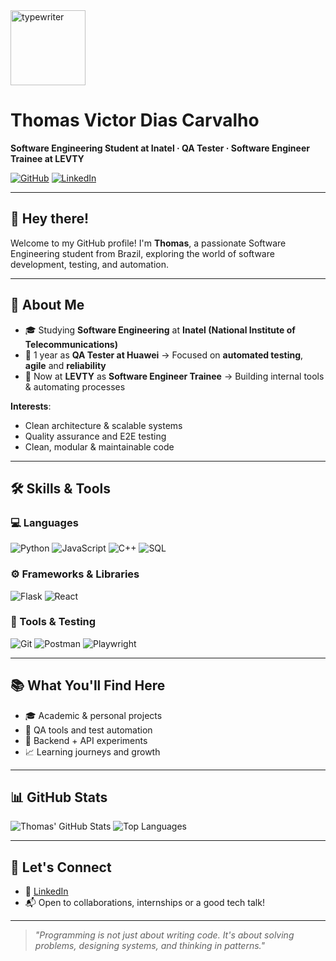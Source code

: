 <img src="https://github.com/user-attachments/assets/9ca46b6b-e567-431a-95f9-9c817bff2465" alt="typewriter" width="120" />

# Thomas Victor Dias Carvalho

**Software Engineering Student at Inatel · QA Tester · Software Engineer Trainee at LEVTY**

[![GitHub](https://img.shields.io/badge/GitHub-000?style=for-the-badge&logo=github&logoColor=white)](https://github.com/thmsVDC)
[![LinkedIn](https://img.shields.io/badge/LinkedIn-0077B5?style=for-the-badge&logo=linkedin&logoColor=white)](https://www.linkedin.com/in/thomas-victor/)

---

## 👋 Hey there!

Welcome to my GitHub profile! I'm **Thomas**, a passionate Software Engineering student from Brazil, exploring the world of software development, testing, and automation.

---

## 🚀 About Me

- 🎓 Studying **Software Engineering** at **Inatel (National Institute of Telecommunications)**  
- 🧪 1 year as **QA Tester at Huawei** → Focused on **automated testing**, **agile** and **reliability**
- 💼 Now at **LEVTY** as **Software Engineer Trainee** → Building internal tools & automating processes

**Interests**:
- Clean architecture & scalable systems  
- Quality assurance and E2E testing  
- Clean, modular & maintainable code  

---

## 🛠️ Skills & Tools

### 💻 Languages
![Python](https://cdn.jsdelivr.net/gh/devicons/devicon/icons/python/python-original.svg#gh-dark-mode-only)
![JavaScript](https://cdn.jsdelivr.net/gh/devicons/devicon/icons/javascript/javascript-original.svg)
![C++](https://cdn.jsdelivr.net/gh/devicons/devicon/icons/cplusplus/cplusplus-original.svg)
![SQL](https://cdn.jsdelivr.net/gh/devicons/devicon/icons/sqlite/sqlite-original.svg)

### ⚙️ Frameworks & Libraries
![Flask](https://cdn.jsdelivr.net/gh/devicons/devicon/icons/flask/flask-original.svg)
![React](https://cdn.jsdelivr.net/gh/devicons/devicon/icons/react/react-original.svg)

### 🧪 Tools & Testing
![Git](https://cdn.jsdelivr.net/gh/devicons/devicon/icons/git/git-original.svg)
![Postman](https://cdn.jsdelivr.net/gh/devicons/devicon/icons/postman/postman-original.svg)
![Playwright](https://cdn.jsdelivr.net/gh/devicons/devicon/icons/playwright/playwright-original.svg)

---

## 📚 What You'll Find Here

- 🎓 Academic & personal projects  
- 🔬 QA tools and test automation  
- 🧪 Backend + API experiments  
- 📈 Learning journeys and growth  

---

## 📊 GitHub Stats

![Thomas' GitHub Stats](https://github-readme-stats.vercel.app/api?username=thmsVDC&show_icons=true&theme=gruvbox)
![Top Languages](https://github-readme-stats.vercel.app/api/top-langs/?username=thmsVDC&layout=compact&theme=gruvbox)

---

## 🤝 Let's Connect

- 💼 [LinkedIn](https://www.linkedin.com/in/thomas-victor/)  
- 📬 Open to collaborations, internships or a good tech talk!

---

> _"Programming is not just about writing code. It's about solving problems, designing systems, and thinking in patterns."_
